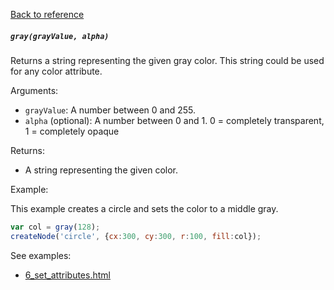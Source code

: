 [Back to reference](../README.md)

##### `gray(grayValue, alpha)`
Returns a string representing the given gray color. This string could be used for any color attribute.

Arguments:
- `grayValue`: A number between 0 and 255.
- `alpha` (optional): A number between 0 and 1. 0 = completely transparent, 1 = completely opaque

Returns:
- A string representing the given color.

Example:

This example creates a circle and sets the color to a middle gray.
```javascript
var col = gray(128);
createNode('circle', {cx:300, cy:300, r:100, fill:col});
```

See examples:
- [6_set_attributes.html](../examples/1_nodes/6_set_attributes.html)
